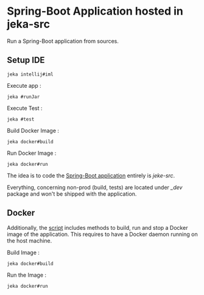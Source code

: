 # Spring-Boot Application hosted in jeka-src

Run a Spring-Boot application from sources.

## Setup IDE

```shell
jeka intellij#iml
```

Execute app :
 ```shell
 jeka #runJar
 ```

Execute Test :
```shell
jeka #test
```

Build Docker Image :
```shell
jeka docker#build
```

Run Docker Image :
```shell
jeka docker#run
```

The idea is to code the [Spring-Boot application](jeka-src/app) entirely is *jeke-src*.

Everything, concerning non-prod (build, tests) are located under *_dev* package and won't be shipped with the application.


## Docker

Additionally, the [script](jeka-src/Script.java) includes methods to build, run and stop a Docker image of the application.
This requires to have a Docker daemon running on the host machine.

Build Image :
```shell
jeka docker#build
```

Run the Image :
```shell
jeka docker#run
```




